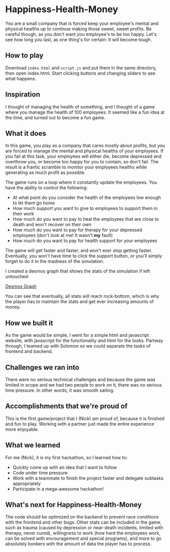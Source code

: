 # Happiness-Health-Money
You are a small company that is forced keep your employee's mental and physical healths up to continue making those sweet, sweet profits. Be careful though, as you don't want you employee's to be too happy. Let's see how long you last, as one thing's for certain: It will become tough.

## How to play
Download `index.html` and `script.js` and put them in the same directory, then open index.html. Start clicking buttons and changing sliders to see what happens.

## Inspiration
I thought of managing the health of something, and I thought of a game where you manage the health of 100 employees. It seemed like a fun idea at the time, and turned out to become a fun game.

## What it does
In this game, you play as a company that cares mostly about profits, but you are forced to manage the mental and physical healths of your employees. If you fail at this task, your employees will either die, become depressed and overthrow you, or become too happy for you to contain, so don't fail. The result is a frantic scramble to monitor your employees healths while generating as much profit as possible.

The game runs on a loop where it constantly update the employees. You have the ability to control the following:
- At what point do you consider the health of the employees low enough to let them go home
- How much support you want to give to employees to support them in their work
- How much do you want to pay to heal the employees that are close to death and won't recover on their own
- How much do you want to pay for therapy for your depressed employees (don't look at me! It wasn't **my** fault)
- How much do you want to pay for health support for your employees

The game will get faster and faster, and won't ever stop getting faster. Eventually, you won't have time to click the support button, or you'll simply forget to do it in the madness of the simulation.

I created a desmos graph that shows the stats of the simulation if left untouched:

[Desmos Graph](https://www.desmos.com/calculator/bxrqnzvv1g)

You can see that eventually, all stats will reach rock-bottom, which is why the player has to maintain the stats and get ever increasing amounts of money.

## How we built it
As the game would be simple, I went for a simple html and javascript website, with javascript for the functionality and html for the looks. Partway through, I teamed up with Solomon so we could separate the tasks of frontend and backend.

## Challenges we ran into
There were no serious technical challenges and because the game was limited in scope and we had two people to work on it, there was no serious time pressure. In other words, it was smooth sailing.

## Accomplishments that we're proud of
This is the first game/project that I (Nick) am proud of, because it is finished and fun to play. Working with a partner just made the entire experience more enjoyable.

## What we learned
For me (Nick), it is my first hackathon, so I learned how to:
- Quickly come up with an idea that I want to follow
- Code under time pressure
- Work with a teammate to finish the project faster and delegate subtasks appropriately
- Participate in a mega-awesome hackathon!

## What's next for Happiness-Health-Money
The code should be optimized on the backend to prevent race conditions with the frontend and other bugs. Other stats can be included in the game, such as trauma (caused by depression or near-death incidents, limited with therapy, never cured), willingness to work (how hard the employees work, can be solved with encouragement and special programs), and more to go absolutely bonkers with the amount of data the player has to process.
